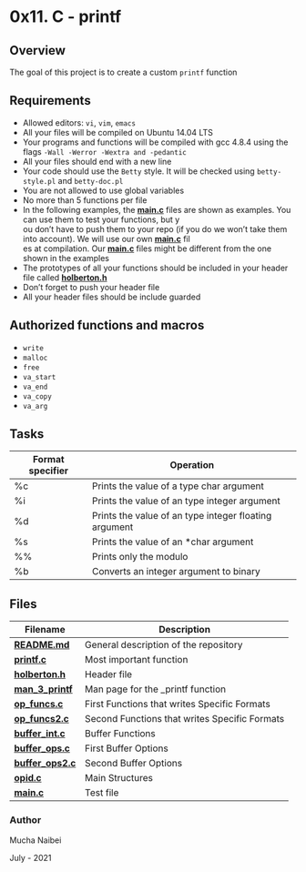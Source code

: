 # 0x11. C - printf

## Overview
The goal of this project is to create a custom `printf` function


## Requirements

* Allowed editors: `vi`, `vim`, `emacs`
* All your files will be compiled on Ubuntu 14.04 LTS
* Your programs and functions will be compiled with gcc 4.8.4 using the flags `-Wall -Werror -Wextra and -pedantic`
* All your files should end with a new line
* Your code should use the `Betty` style. It will be checked using `betty-style.pl` and `betty-doc.pl`
* You are not allowed to use global variables
* No more than 5 functions per file
* In the following examples, the **[main.c](main.c)** files are shown as examples. You can use them to test your functions, but y\
ou don’t have to push them to your repo (if you do we won’t take them into account). We will use our own **[main.c](main.c)** fil\
es at compilation. Our **[main.c](main.c)** files might be different from the one shown in the examples
* The prototypes of all your functions should be included in your header file called **[holberton.h](holberton.h)**
* Don’t forget to push your header file
* All your header files should be include guarded


## Authorized functions and macros

* `write`
* `malloc`
* `free`
* `va_start`
* `va_end`
* `va_copy`
* `va_arg`


## Tasks

Format specifier | Operation
---------------- | ---------
%c | Prints the value of a type char argument
%i | Prints the value of an type integer argument
%d | Prints the value of an type integer floating argument
%s | Prints the value of an *char argument
%% | Prints only the modulo
%b | Converts an integer argument to binary


## Files

Filename | Description
-------- | ----------
**[README.md](README.md)** | General description of the repository
**[printf.c](printf.c)** | Most important function
**[holberton.h](holberton.h)** | Header file
**[man_3_printf](man_3_printf)** | Man page for the _printf function
**[op_funcs.c](op_funcs.c)** | First Functions that writes Specific Formats
**[op_funcs2.c](op_funcs2.c)** | Second Functions that writes Specific Formats
**[buffer_int.c](buffer_int.c)** | Buffer Functions
**[buffer_ops.c](buffer_ops.c)** | First Buffer Options
**[buffer_ops2.c](buffer_ops2.c)** | Second Buffer Options
**[opid.c](opid.c)** | Main Structures
**[main.c](main.c)** | Test file

### Author

Mucha Naibei

July - 2021